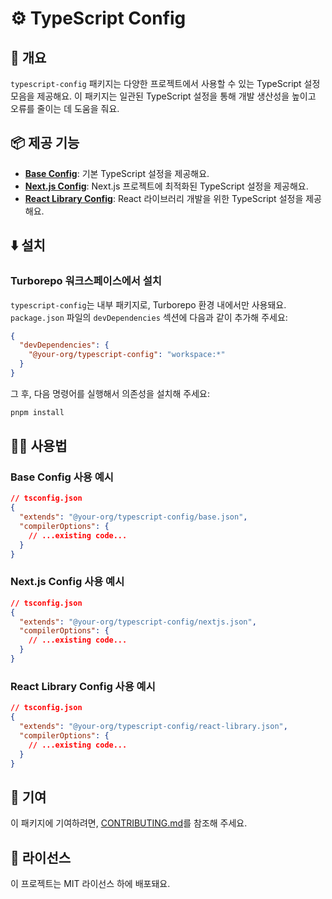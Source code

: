 # ⚙️ TypeScript Config

## 📖 개요

`typescript-config` 패키지는 다양한 프로젝트에서 사용할 수 있는 TypeScript 설정 모음을 제공해요. 이 패키지는 일관된 TypeScript 설정을 통해 개발 생산성을 높이고 오류를 줄이는 데 도움을 줘요.

## 📦 제공 기능

- **[Base Config](base.json)**: 기본 TypeScript 설정을 제공해요.
- **[Next.js Config](nextjs.json)**: Next.js 프로젝트에 최적화된 TypeScript 설정을 제공해요.
- **[React Library Config](react-library.json)**: React 라이브러리 개발을 위한 TypeScript 설정을 제공해요.

## ⬇️ 설치

### Turborepo 워크스페이스에서 설치

`typescript-config`는 내부 패키지로, Turborepo 환경 내에서만 사용돼요. `package.json` 파일의 `devDependencies` 섹션에 다음과 같이 추가해 주세요:

```json
{
  "devDependencies": {
    "@your-org/typescript-config": "workspace:*"
  }
}
```

그 후, 다음 명령어를 실행해서 의존성을 설치해 주세요:

```bash
pnpm install
```

## 🧑‍💻 사용법

### Base Config 사용 예시

```json
// tsconfig.json
{
  "extends": "@your-org/typescript-config/base.json",
  "compilerOptions": {
    // ...existing code...
  }
}
```

### Next.js Config 사용 예시

```json
// tsconfig.json
{
  "extends": "@your-org/typescript-config/nextjs.json",
  "compilerOptions": {
    // ...existing code...
  }
}
```

### React Library Config 사용 예시

```json
// tsconfig.json
{
  "extends": "@your-org/typescript-config/react-library.json",
  "compilerOptions": {
    // ...existing code...
  }
}
```

## 🤝 기여

이 패키지에 기여하려면, [CONTRIBUTING.md](../../CONTRIBUTING.md)를 참조해 주세요.

## 📜 라이선스

이 프로젝트는 MIT 라이선스 하에 배포돼요.
